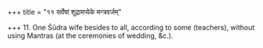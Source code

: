 +++
title = "११ सर्वेषां शूद्रामप्येके मन्त्रवर्जम्"

+++
11. One Śūdra wife besides to all, according to some (teachers), without using Mantras (at the ceremonies of wedding, &c.).
